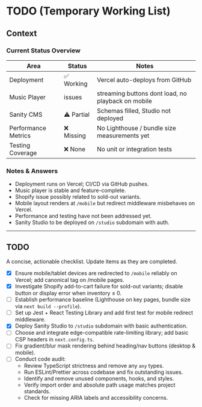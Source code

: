 # TODO (Temporary Working List)

## Context

### Current Status Overview
| Area | Status | Notes |
|------|--------|-------|
| Deployment | ✅ Working | Vercel auto-deploys from GitHub |
| Music Player | issues | streaming buttons dont load, no playback on mobile |
| Sanity CMS | ⚠️ Partial | Schemas filled, Studio not deployed |
| Performance Metrics | ❌ Missing | No Lighthouse / bundle size measurements yet |
| Testing Coverage | ❌ None | No unit or integration tests |

### Notes & Answers
- Deployment runs on Vercel; CI/CD via GitHub pushes.
- Music player is stable and feature-complete.
- Shopify issue possibly related to sold-out variants.
- Mobile layout renders at `/mobile` but redirect middleware misbehaves on Vercel.
- Performance and testing have not been addressed yet.
- Sanity Studio to be deployed on `/studio` subdomain with auth.

---

## TODO
A concise, actionable checklist. Update items as they are completed.

- [x] Ensure mobile/tablet devices are redirected to `/mobile` reliably on Vercel; add canonical tag on /mobile pages.
- [x] Investigate Shopify add-to-cart failure for sold-out variants; disable button or display error when inventory ≤ 0.
- [ ] Establish performance baseline (Lighthouse on key pages, bundle size via `next build --profile`).
- [ ] Set up Jest + React Testing Library and add first test for mobile redirect middleware.
- [x] Deploy Sanity Studio to `/studio` subdomain with basic authentication.
- [ ] Choose and integrate edge-compatible rate-limiting library; add basic CSP headers in `next.config.ts`.
- [ ] Fix gradient/blur mask rendering behind heading/nav buttons (desktop & mobile).
- [ ] Conduct code audit:
  - Review TypeScript strictness and remove any `any` types.
  - Run ESLint/Prettier across codebase and fix outstanding issues.
  - Identify and remove unused components, hooks, and styles.
  - Verify import order and absolute path usage matches project standards.
  - Check for missing ARIA labels and accessibility concerns.
